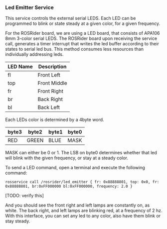 ### Led Emitter Service

This service controls the external serial LEDS. Each LED can be programmed to blink or state steady at a given color, for a given frequency.

For the ROSRider board, we are using a LED board, that consists of APA106 8mm 3-color serial LEDS. The ROSRider board upon receiving the service call, generates
a timer interrupt that writes the led buffer according to their states to serial led bus. This method consumes less resources than individually addressing leds.

| LED Name | Description  |
| -------- | ------------ |
| fl       | Front Left   |
| top      | Front Middle |
| fr       | Front Right  |
| br       | Back Right   |
| bl       | Back Left    |

Each LEDs color is determined by a 4byte word.

| byte3 | byte2 | byte1 | byte0 |
| ----- | ----- | ----- | ----- |
| RED   | GREEN | BLUE  | MASK  |

MASK can either be 0 or 1. The LSB on byte0 determines whether that led will blink with the given frequency, or stay at a steady color.

To send a LED command, open a terminal and execute the following command: 

    rosservice call /rosrider/led_emitter { fr: 0x88888801, top: 0x0, fr: 0x88888801, br:0xFF000000 bl:0xFF000000, frequency: 2.0 }

[TODO: verify this]

And you should see the front right and left lamps are constantly on, as white. The back right, and left lamps are blinking red, at a frequency of 2 hz. With this interface,
you can set any led to any color, also have them blink or stay steady.


